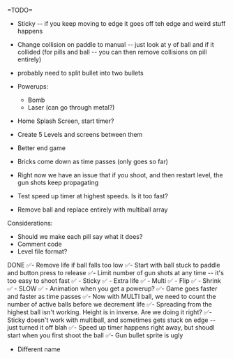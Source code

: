 =TODO=

- Sticky -- if you keep moving to edge it goes off teh edge and weird stuff happens
- Change collision on paddle to manual -- just look at y of ball and if it collided (for pills and ball -- you can then remove collisions on pill entirely)
- probably need to split bullet into two bullets

- Powerups:

    - Bomb
     - Laser (can go through metal?)



- Home Splash Screen, start timer?
- Create 5 Levels and screens between them
- Better end game

- Bricks come down as time passes (only goes so far)

- Right now we have an issue that if you shoot, and then restart level, the gun shots keep propagating

- Test speed up timer at highest speeds. Is it too fast?

- Remove ball and replace entirely with multiball array


Considerations:
- Should we make each pill say what it does?
- Comment code
- Level file format?



DONE
✅- Remove life if ball falls too low
✅- Start with ball stuck to paddle and button press to release
✅- Limit number of gun shots at any time -- it's too easy to shoot fast
✅    - Sticky
✅    - Extra life
✅    - Multi
✅    - Flip
✅    - Shrink
✅    - SLOW
✅    - Animation when you get a powerup?
✅- Game goes faster and faster as time passes
✅- Now with MULTI ball, we need to count the number of active balls before we decrement life
✅- Spreading from the highest ball isn't working. Height is in inverse. Are we doing it right?
✅- Sticky doesn't work with multiball, and sometimes gets stuck on edge -- just turned it off blah
✅- Speed up timer happens right away, but shoudl start when you first shoot the ball
✅- Gun bullet sprite is ugly
- Different name
